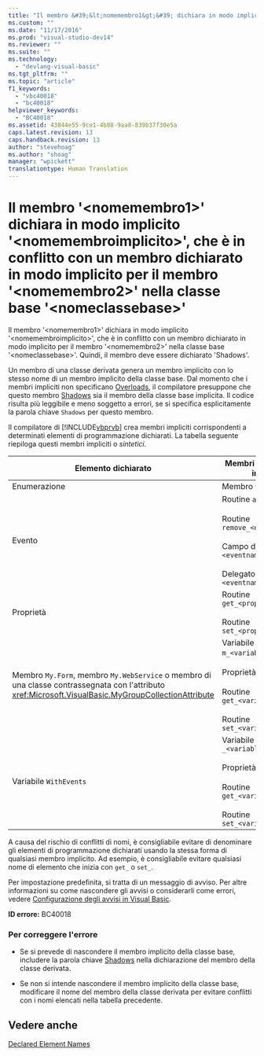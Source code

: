 ```yaml
---
title: "Il membro &#39;&lt;nomemembro1&gt;&#39; dichiara in modo implicito &#39;&lt;nomemembroimplicito&gt;&#39;, che &#232; in conflitto con un membro dichiarato in modo implicito per il membro &#39;&lt;nomemembro2&gt;&#39; nella classe base &#39;&lt;nomeclassebase&gt;&#39; | Microsoft Docs"
ms.custom: ""
ms.date: "11/17/2016"
ms.prod: "visual-studio-dev14"
ms.reviewer: ""
ms.suite: ""
ms.technology: 
  - "devlang-visual-basic"
ms.tgt_pltfrm: ""
ms.topic: "article"
f1_keywords: 
  - "vbc40018"
  - "bc40018"
helpviewer_keywords: 
  - "BC40018"
ms.assetid: 43844e55-9ce1-4b88-9aa8-839b37f30e5a
caps.latest.revision: 13
caps.handback.revision: 13
author: "stevehoag"
ms.author: "shoag"
manager: "wpickett"
translationtype: Human Translation
---
```

# Il membro &#39;&lt;nomemembro1&gt;&#39; dichiara in modo implicito &#39;&lt;nomemembroimplicito&gt;&#39;, che &#232; in conflitto con un membro dichiarato in modo implicito per il membro &#39;&lt;nomemembro2&gt;&#39; nella classe base &#39;&lt;nomeclassebase&gt;&#39;
Il membro '\<nomemembro1\>' dichiara in modo implicito '\<nomemembroimplicito\>', che è in conflitto con un membro dichiarato in modo implicito per il membro '\<nomemembro2\>' nella classe base '\<nomeclassebase\>'. Quindi, il membro deve essere dichiarato 'Shadows'.  
  
 Un membro di una classe derivata genera un membro implicito con lo stesso nome di un membro implicito della classe base. Dal momento che i membri impliciti non specificano [Overloads](../../visual-basic/language-reference/modifiers/overloads.md), il compilatore presuppone che questo membro [Shadows](../../visual-basic/language-reference/modifiers/shadows.md) sia il membro della classe base implicita. Il codice risulta più leggibile e meno soggetto a errori, se si specifica esplicitamente la parola chiave `Shadows` per questo membro.  
  
 Il compilatore di [!INCLUDE[vbprvb](../../csharp/programming-guide/concepts/linq/includes/vbprvb_md.md)] crea membri impliciti corrispondenti a determinati elementi di programmazione dichiarati. La tabella seguente riepiloga questi membri impliciti o *sintetici*.  
  
|Elemento dichiarato|Membri creati in modo implicito|  
|-------------------------|-------------------------------------|  
|Enumerazione|Membro `value__`|  
|Evento|Routine `add_<eventname>`<br /><br /> Routine `remove_<eventname>`<br /><br /> Campo di `<eventname>Event`<br /><br /> Delegato `<eventname>EventHandler`|  
|Proprietà|Routine `get_<propertyname>`<br /><br /> Routine `set_<propertyname>`|  
|Membro `My.Form`, membro `My.WebService` o membro di una classe contrassegnata con l'attributo <xref:Microsoft.VisualBasic.MyGroupCollectionAttribute>|Variabile `m_<variablename>` `Static`<br /><br /> Proprietà `<variablename>`<br /><br /> Routine `get_<variablename>`<br /><br /> Routine `set_<variablename>`|  
|Variabile `WithEvents`|Variabile `_<variablename>`<br /><br /> Proprietà `<variablename>`<br /><br /> Routine `get_<variablename>`<br /><br /> Routine `set_<variablename>`|  
  
 A causa del rischio di conflitti di nomi, è consigliabile evitare di denominare gli elementi di programmazione dichiarati usando la stessa forma di qualsiasi membro implicito. Ad esempio, è consigliabile evitare qualsiasi nome di elemento che inizia con `get_` o `set_`.  
  
 Per impostazione predefinita, si tratta di un messaggio di avviso. Per altre informazioni su come nascondere gli avvisi o considerarli come errori, vedere [Configurazione degli avvisi in Visual Basic](/visual-studio/ide/configuring-warnings-in-visual-basic).  
  
 **ID errore:** BC40018  
  
### Per correggere l'errore  
  
-   Se si prevede di nascondere il membro implicito della classe base, includere la parola chiave [Shadows](../../visual-basic/language-reference/modifiers/shadows.md) nella dichiarazione del membro della classe derivata.  
  
-   Se non si intende nascondere il membro implicito della classe base, modificare il nome del membro della classe derivata per evitare conflitti con i nomi elencati nella tabella precedente.  
  
## Vedere anche  
 [Declared Element Names](../../visual-basic/programming-guide/language-features/declared-elements/declared-element-names.md)